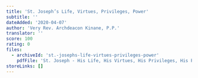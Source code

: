 ```yaml
---
title: 'St. Joseph’s Life, Virtues, Privileges, Power'
subtitle: ''
dateAdded: '2020-04-07'
author: 'Very Rev. Archdeacon Kinane, P.P.'
translator: ''
score: 100
rating: 0
files:
  - archiveId: 'st.-josephs-life-virtues-privileges-power'
    pdfFile: 'St. Joseph - His Life, His Virtues, His Privileges, His Power.pdf'
storeLinks: []
---
```



